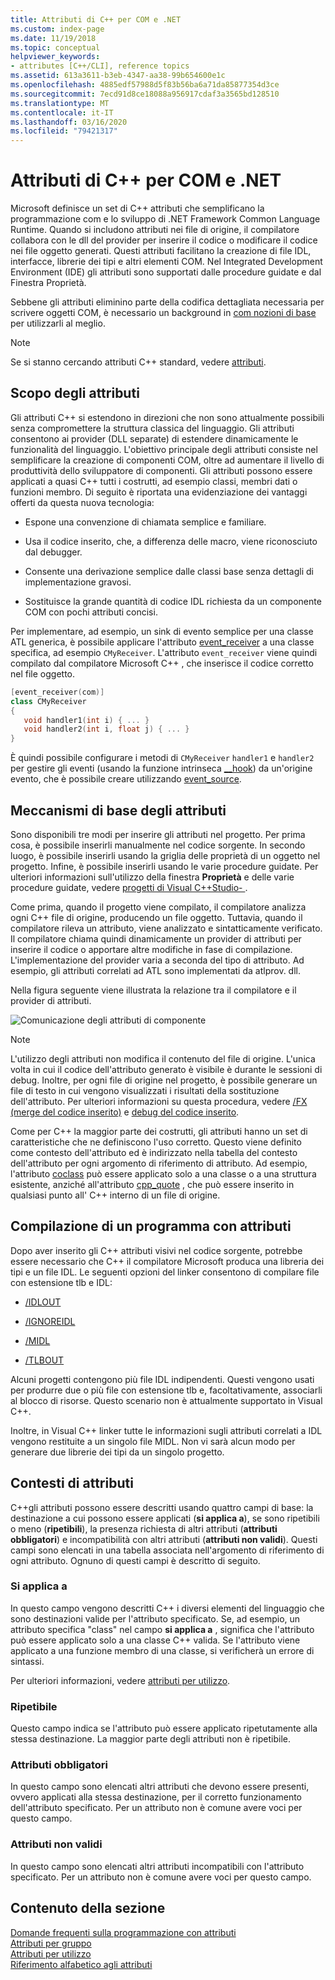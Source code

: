 ```yaml
---
title: Attributi di C++ per COM e .NET
ms.custom: index-page
ms.date: 11/19/2018
ms.topic: conceptual
helpviewer_keywords:
- attributes [C++/CLI], reference topics
ms.assetid: 613a3611-b3eb-4347-aa38-99b654600e1c
ms.openlocfilehash: 4885edf57988d5f83b56ba6a71da85877354d3ce
ms.sourcegitcommit: 7ecd91d8ce18088a956917cdaf3a3565bd128510
ms.translationtype: MT
ms.contentlocale: it-IT
ms.lasthandoff: 03/16/2020
ms.locfileid: "79421317"
---
```

# <a name="c-attributes-for-com-and-net"></a>Attributi di C++ per COM e .NET

Microsoft definisce un set di C++ attributi che semplificano la programmazione com e lo sviluppo di .NET Framework Common Language Runtime. Quando si includono attributi nei file di origine, il compilatore collabora con le dll del provider per inserire il codice o modificare il codice nei file oggetto generati. Questi attributi facilitano la creazione di file IDL, interfacce, librerie dei tipi e altri elementi COM. Nel Integrated Development Environment (IDE) gli attributi sono supportati dalle procedure guidate e dal Finestra Proprietà.

Sebbene gli attributi eliminino parte della codifica dettagliata necessaria per scrivere oggetti COM, è necessario un background in [com nozioni di base](/windows/win32/com/the-component-object-model) per utilizzarli al meglio.

> [!NOTE]
> Se si stanno cercando attributi C++ standard, vedere [attributi](../../cpp/attributes.md).

## <a name="purpose-of-attributes"></a>Scopo degli attributi

Gli attributi C++ si estendono in direzioni che non sono attualmente possibili senza compromettere la struttura classica del linguaggio. Gli attributi consentono ai provider (DLL separate) di estendere dinamicamente le funzionalità del linguaggio. L'obiettivo principale degli attributi consiste nel semplificare la creazione di componenti COM, oltre ad aumentare il livello di produttività dello sviluppatore di componenti. Gli attributi possono essere applicati a quasi C++ tutti i costrutti, ad esempio classi, membri dati o funzioni membro. Di seguito è riportata una evidenziazione dei vantaggi offerti da questa nuova tecnologia:

- Espone una convenzione di chiamata semplice e familiare.

- Usa il codice inserito, che, a differenza delle macro, viene riconosciuto dal debugger.

- Consente una derivazione semplice dalle classi base senza dettagli di implementazione gravosi.

- Sostituisce la grande quantità di codice IDL richiesta da un componente COM con pochi attributi concisi.

Per implementare, ad esempio, un sink di evento semplice per una classe ATL generica, è possibile applicare l'attributo [event_receiver](event-receiver.md) a una classe specifica, ad esempio `CMyReceiver`. L'attributo `event_receiver` viene quindi compilato dal compilatore Microsoft C++ , che inserisce il codice corretto nel file oggetto.

```cpp
[event_receiver(com)]
class CMyReceiver
{
   void handler1(int i) { ... }
   void handler2(int i, float j) { ... }
}
```

È quindi possibile configurare i metodi di `CMyReceiver` `handler1` e `handler2` per gestire gli eventi (usando la funzione intrinseca [__hook](../../cpp/hook.md)) da un'origine evento, che è possibile creare utilizzando [event_source](event-source.md).

## <a name="basic-mechanics-of-attributes"></a>Meccanismi di base degli attributi

Sono disponibili tre modi per inserire gli attributi nel progetto. Per prima cosa, è possibile inserirli manualmente nel codice sorgente. In secondo luogo, è possibile inserirli usando la griglia delle proprietà di un oggetto nel progetto. Infine, è possibile inserirli usando le varie procedure guidate. Per ulteriori informazioni sull'utilizzo della finestra **Proprietà** e delle varie procedure guidate, vedere [progetti di Visual C++Studio- ](../../build/creating-and-managing-visual-cpp-projects.md).

Come prima, quando il progetto viene compilato, il compilatore analizza ogni C++ file di origine, producendo un file oggetto. Tuttavia, quando il compilatore rileva un attributo, viene analizzato e sintatticamente verificato. Il compilatore chiama quindi dinamicamente un provider di attributi per inserire il codice o apportare altre modifiche in fase di compilazione. L'implementazione del provider varia a seconda del tipo di attributo. Ad esempio, gli attributi correlati ad ATL sono implementati da atlprov. dll.

Nella figura seguente viene illustrata la relazione tra il compilatore e il provider di attributi.

![Comunicazione degli attributi di componente](../media/vccompattrcomm.gif "Comunicazione degli attributi di un componente")

> [!NOTE]
> L'utilizzo degli attributi non modifica il contenuto del file di origine. L'unica volta in cui il codice dell'attributo generato è visibile è durante le sessioni di debug. Inoltre, per ogni file di origine nel progetto, è possibile generare un file di testo in cui vengono visualizzati i risultati della sostituzione dell'attributo. Per ulteriori informazioni su questa procedura, vedere [/FX (merge del codice inserito)](../../build/reference/fx-merge-injected-code.md) e [debug del codice inserito](/visualstudio/debugger/how-to-debug-injected-code).

Come per C++ la maggior parte dei costrutti, gli attributi hanno un set di caratteristiche che ne definiscono l'uso corretto. Questo viene definito come contesto dell'attributo ed è indirizzato nella tabella del contesto dell'attributo per ogni argomento di riferimento di attributo. Ad esempio, l'attributo [coclass](coclass.md) può essere applicato solo a una classe o a una struttura esistente, anziché all'attributo [cpp_quote](cpp-quote.md) , che può essere inserito in qualsiasi punto all' C++ interno di un file di origine.

## <a name="building-an-attributed-program"></a>Compilazione di un programma con attributi

Dopo aver inserito gli C++ attributi visivi nel codice sorgente, potrebbe essere necessario che C++ il compilatore Microsoft produca una libreria dei tipi e un file IDL. Le seguenti opzioni del linker consentono di compilare file con estensione tlb e IDL:

- [/IDLOUT](../../build/reference/idlout-name-midl-output-files.md)

- [/IGNOREIDL](../../build/reference/ignoreidl-don-t-process-attributes-into-midl.md)

- [/MIDL](../../build/reference/midl-specify-midl-command-line-options.md)

- [/TLBOUT](../../build/reference/tlbout-name-dot-tlb-file.md)

Alcuni progetti contengono più file IDL indipendenti. Questi vengono usati per produrre due o più file con estensione tlb e, facoltativamente, associarli al blocco di risorse. Questo scenario non è attualmente supportato in Visual C++.

Inoltre, in Visual C++ linker tutte le informazioni sugli attributi correlati a IDL vengono restituite a un singolo file MIDL. Non vi sarà alcun modo per generare due librerie dei tipi da un singolo progetto.

## <a name="contexts"></a>Contesti di attributi

C++gli attributi possono essere descritti usando quattro campi di base: la destinazione a cui possono essere applicati (**si applica a**), se sono ripetibili o meno (**ripetibili**), la presenza richiesta di altri attributi (**attributi obbligatori**) e incompatibilità con altri attributi (**attributi non validi**). Questi campi sono elencati in una tabella associata nell'argomento di riferimento di ogni attributo. Ognuno di questi campi è descritto di seguito.

### <a name="applies-to"></a>Si applica a

In questo campo vengono descritti C++ i diversi elementi del linguaggio che sono destinazioni valide per l'attributo specificato. Se, ad esempio, un attributo specifica "class" nel campo **si applica a** , significa che l'attributo può essere applicato solo a una classe C++ valida. Se l'attributo viene applicato a una funzione membro di una classe, si verificherà un errore di sintassi.

Per ulteriori informazioni, vedere [attributi per utilizzo](attributes-by-usage.md).

### <a name="repeatable"></a>Ripetibile

Questo campo indica se l'attributo può essere applicato ripetutamente alla stessa destinazione. La maggior parte degli attributi non è ripetibile.

### <a name="required-attributes"></a>Attributi obbligatori

In questo campo sono elencati altri attributi che devono essere presenti, ovvero applicati alla stessa destinazione, per il corretto funzionamento dell'attributo specificato. Per un attributo non è comune avere voci per questo campo.

### <a name="invalid-attributes"></a>Attributi non validi

In questo campo sono elencati altri attributi incompatibili con l'attributo specificato. Per un attributo non è comune avere voci per questo campo.

## <a name="in-this-section"></a>Contenuto della sezione

[Domande frequenti sulla programmazione con attributi](attribute-programming-faq.md)<br/>
[Attributi per gruppo](attributes-by-group.md)<br/>
[Attributi per utilizzo](attributes-by-usage.md)<br/>
[Riferimento alfabetico agli attributi](attributes-alphabetical-reference.md)